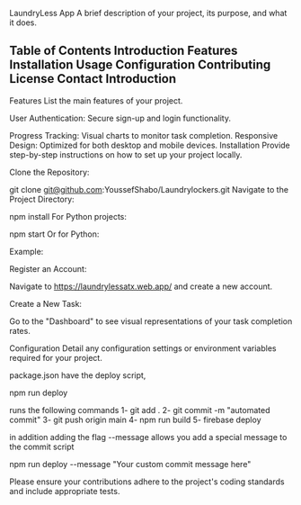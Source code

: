 LaundryLess App
A brief description of your project, its purpose, and what it does.

Table of Contents
Introduction
Features
Installation
Usage
Configuration
Contributing
License
Contact
Introduction
---------


Features
List the main features of your project.

User Authentication: Secure sign-up and login functionality.

Progress Tracking: Visual charts to monitor task completion.
Responsive Design: Optimized for both desktop and mobile devices.
Installation
Provide step-by-step instructions on how to set up your project locally.

Clone the Repository:


git clone git@github.com:YoussefShabo/Laundrylockers.git
Navigate to the Project Directory:


npm install
For Python projects:

npm start
Or for Python:

Example:

Register an Account:

Navigate to https://laundrylessatx.web.app/ and create a new account.

Create a New Task:

Go to the "Dashboard" to see visual representations of your task completion rates.

Configuration
Detail any configuration settings or environment variables required for your project.

package.json have the deploy script, 

npm run deploy

runs the following commands 
1- git add .
2- git commit -m "automated commit"
3- git push origin main
4- npm run build
5- firebase deploy

in addition adding the flag --message allows you add a special message to the commit script

npm run deploy --message "Your custom commit message here"

Please ensure your contributions adhere to the project's coding standards and include appropriate tests.